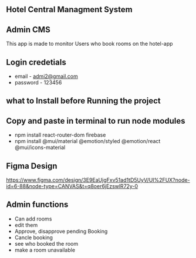 ## Hotel Central Managment System
## Admin CMS
This app is made to monitor Users who book rooms on the hotel-app
## Login credetials
- email - admi2@gmail.com
- password - 123456
## what to Install before Running the project
## Copy and paste in terminal to run node modules

- npm install react-router-dom firebase 
- npm install @mui/material @emotion/styled @emotion/react @mui/icons-material
  
## Figma Design
https://www.figma.com/design/3E9EaUjgFxv51ad1tD5UyV/UI%2FUX?node-id=6-88&node-type=CANVAS&t=q8oer6jEzswlR72y-0

## Admin functions
- Can add rooms
- edit them
- Approve, disapprove pending Booking
- Cancle booking
- see who booked the room
- make a room unavailable
